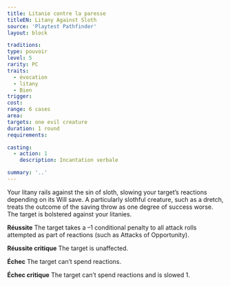 ```yaml
---
title: Litanie contre la paresse
titleEN: Litany Against Sloth
source: 'Playtest Pathfinder'
layout: block

traditions:
type: pouvoir
level: 5
rarity: PC
traits:
  - évocation
  - litany
  - Bien
trigger: 
cost: 
range: 6 cases
area: 
targets: one evil creature
duration: 1 round
requirements: 

casting:
  - action: 1
    description: Incantation verbale

summary: '..'
---
```

Your litany rails against the sin of sloth, slowing your target’s reactions depending on its Will save. A particularly slothful creature, such as a dretch, treats the outcome of the saving throw as one degree of success worse. The target is bolstered against your litanies.

**Réussite** The target takes a –1 conditional penalty to all attack rolls attempted as part of reactions (such as Attacks of Opportunity).

**Réussite critique** The target is unaffected.

**Échec** The target can’t spend reactions.

**Échec critique** The target can’t spend reactions and is slowed 1.